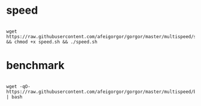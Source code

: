 # speed


```

wget https://raw.githubusercontent.com/afeigorgor/gorgor/master/multispeed/speed.sh && chmod +x speed.sh && ./speed.sh
```

# benchmark

```

wget -qO- https://raw.githubusercontent.com/afeigorgor/gorgor/master/multispeed/benchmark.sh | bash

```
